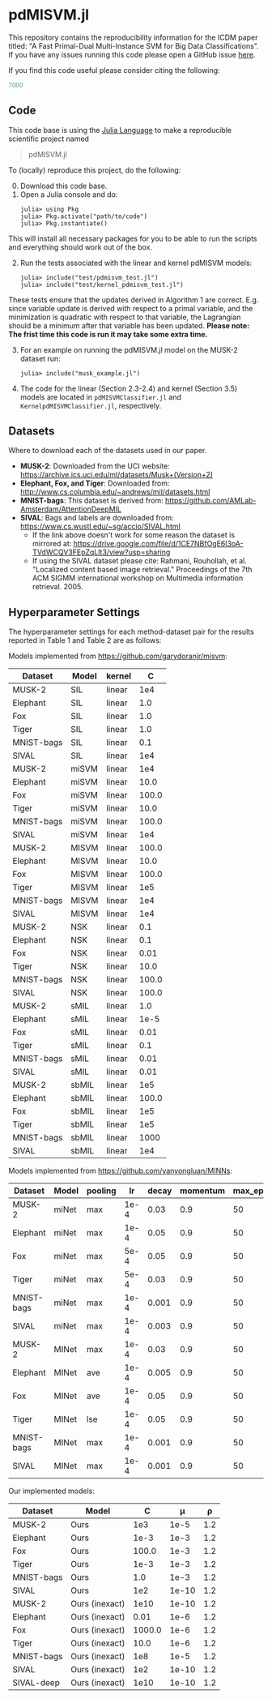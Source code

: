 # pdMISVM.jl

This repository contains the reproducibility information for the ICDM paper titled: "A Fast Primal-Dual Multi-Instance SVM for Big Data Classifications". If you have any issues running this code please open a GitHub issue [here](https://github.com/minds-mines/pdMISVM.jl/issues).

If you find this code useful please consider citing the following:

```bibtex
TODO
```

## Code

This code base is using the [Julia Language](https://julialang.org/) to make a reproducible scientific project named
> pdMISVM.jl 

To (locally) reproduce this project, do the following:

0. Download this code base. 
1. Open a Julia console and do:
   ```
   julia> using Pkg
   julia> Pkg.activate("path/to/code")
   julia> Pkg.instantiate()
   ```

This will install all necessary packages for you to be able to run the scripts and
everything should work out of the box.

2. Run the tests associated with the linear and kernel pdMISVM models:
   ```
   julia> include("test/pdmisvm_test.jl")
   julia> include("test/kernel_pdmisvm_test.jl")
   ```
These tests ensure that the updates derived in Algorithm 1 are correct. E.g. since variable update is derived with respect to a primal variable, and the minimization is quadratic with respect to that variable, the Lagrangian should be a minimum after that variable has been updated. **Please note: The frist time this code is run it may take some extra time.**

3. For an example on running the pdMISVM.jl model on the MUSK-2 dataset run:
   ```
   julia> include("musk_example.jl")
   ```

4. The code for the linear (Section 2.3-2.4) and kernel (Section 3.5) models are located in `pdMISVMClassifier.jl` and `KernelpdMISVMClassifier.jl`, respectively.

## Datasets

Where to download each of the datasets used in our paper.

 - **MUSK-2**: Downloaded from the UCI website: https://archive.ics.uci.edu/ml/datasets/Musk+(Version+2)
 - **Elephant, Fox, and Tiger**: Downloaded from: http://www.cs.columbia.edu/~andrews/mil/datasets.html
 - **MNIST-bags**: This dataset is derived from: https://github.com/AMLab-Amsterdam/AttentionDeepMIL
 - **SIVAL**: Bags and labels are downloaded from: https://www.cs.wustl.edu/~sg/accio/SIVAL.html
   - If the link above doesn't work for some reason the dataset is mirrored at: https://drive.google.com/file/d/1CE7NBfOgE6l3oA-TVdWCQV3FEpZqLlt3/view?usp=sharing
   - If using the SIVAL dataset please cite: Rahmani, Rouhollah, et al. "Localized content based image retrieval." Proceedings of the 7th ACM SIGMM international workshop on Multimedia information retrieval. 2005.

## Hyperparameter Settings

The hyperparameter settings for each method-dataset pair for the results reported in Table 1 and Table 2 are as follows:

Models implemented from https://github.com/garydoranjr/misvm:

| Dataset | Model | kernel |   C   |
| ------- | ----- | -----  | ----- |
| MUSK-2 | SIL | linear | 1e4 |
| Elephant | SIL | linear | 1.0 |
| Fox | SIL | linear | 1.0 |
| Tiger | SIL | linear | 1.0 |
| MNIST-bags | SIL | linear | 0.1 |
| SIVAL | SIL | linear | 1e4 |
| MUSK-2 | miSVM | linear | 1e4 |
| Elephant | miSVM | linear | 10.0 |
| Fox | miSVM | linear | 100.0 |
| Tiger | miSVM | linear | 10.0 |
| MNIST-bags | miSVM | linear | 100.0 |
| SIVAL | miSVM | linear | 1e4 |
| MUSK-2 | MISVM | linear | 100.0 |
| Elephant | MISVM | linear | 10.0 |
| Fox | MISVM | linear | 100.0 |
| Tiger | MISVM | linear | 1e5 |
| MNIST-bags | MISVM | linear | 1e4 |
| SIVAL | MISVM | linear | 1e4 |
| MUSK-2 | NSK | linear | 0.1 |
| Elephant | NSK | linear | 0.1 |
| Fox | NSK | linear | 0.01 |
| Tiger | NSK | linear | 10.0 |
| MNIST-bags | NSK | linear | 100.0 |
| SIVAL | NSK | linear | 100.0 |
| MUSK-2 | sMIL | linear | 1.0 |
| Elephant | sMIL | linear | 1e-5 |
| Fox | sMIL | linear | 0.01 |
| Tiger | sMIL | linear | 0.1 |
| MNIST-bags | sMIL | linear | 0.01 |
| SIVAL | sMIL | linear | 0.01 |
| MUSK-2 | sbMIL | linear | 1e5 |
| Elephant | sbMIL | linear | 100.0 |
| Fox | sbMIL | linear | 1e5 |
| Tiger | sbMIL | linear | 1e5 |
| MNIST-bags | sbMIL | linear | 1000 |
| SIVAL | sbMIL | linear | 1e4 |

Models implemented from https://github.com/yanyongluan/MINNs:

| Dataset | Model |   pooling   |   lr   |   decay   | momentum | max_epoch |
| ------- | ----- | ----- | ----- | ----- | ----- | ----- |
| MUSK-2 | miNet | max | 1e-4 | 0.03 | 0.9 | 50 |
| Elephant | miNet | max | 1e-4 | 0.05 | 0.9 | 50 |
| Fox | miNet | max | 5e-4 | 0.05 | 0.9 | 50 |
| Tiger | miNet | max | 5e-4 | 0.03 | 0.9 | 50 |
| MNIST-bags | miNet | max | 1e-4 | 0.001 | 0.9 | 50 |
| SIVAL | miNet | max | 1e-4 | 0.003 | 0.9 | 50 |
| MUSK-2 | MINet | max | 1e-4 | 0.03 | 0.9 | 50 |
| Elephant | MINet | ave | 1e-4 | 0.005 | 0.9 | 50 |
| Fox | MINet | ave | 1e-4 | 0.05 | 0.9 | 50 |
| Tiger | MINet | lse | 1e-4 | 0.05 | 0.9 | 50 |
| MNIST-bags | MINet | max | 1e-4 | 0.001 | 0.9 | 50 |
| SIVAL | MINet | max | 1e-4 | 0.001 | 0.9 | 50 |

Our implemented models:

| Dataset | Model |   C   |   μ   |   ρ   |
| ------- | ----- | ----- | ----- | ----- |
| MUSK-2 | Ours | 1e3 | 1e-5 | 1.2 |
| Elephant | Ours | 1e-3 | 1e-3 | 1.2 |
| Fox | Ours | 100.0 | 1e-3 | 1.2 |
| Tiger | Ours | 1e-3 | 1e-3 | 1.2 |
| MNIST-bags | Ours | 1.0 | 1e-3 | 1.2 |
| SIVAL | Ours | 1e2 | 1e-10 | 1.2 |
| MUSK-2 | Ours (inexact) | 1e10 | 1e-10 | 1.2 |
| Elephant | Ours (inexact) | 0.01 | 1e-6 | 1.2 |
| Fox | Ours (inexact) | 1000.0 | 1e-6 | 1.2 |
| Tiger | Ours (inexact) | 10.0 | 1e-6 | 1.2 |
| MNIST-bags | Ours (inexact) | 1e8 | 1e-5 | 1.2 |
| SIVAL | Ours (inexact) | 1e2 | 1e-10 | 1.2 |
| SIVAL-deep | Ours (inexact) | 1e10 | 1e-10 | 1.2 |
